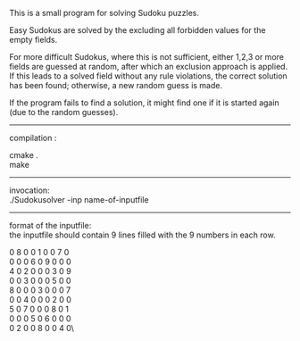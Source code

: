 
This is a small program for solving Sudoku puzzles.

Easy Sudokus are solved by the excluding all forbidden values for 
the empty fields. 

For more difficult Sudokus, where this is not sufficient, 
either 1,2,3 or more fields are guessed at random, after which
an exclusion approach is applied. If this leads to a solved
field without any rule violations, the correct solution
has been found; otherwise, a new random guess is made. 

If the program fails to find a solution, it might find one if
it is started again (due to the random guesses).

------------------------------------------------------------------

compilation :

cmake .\
make

------------------------------------------------------------------

invocation:\
./Sudokusolver -inp name-of-inputfile

------------------------------------------------------------------

format of the inputfile:\
the inputfile should contain 9 lines filled with the 9 numbers in 
each row.


  0 8 0  0 1 0  0 7 0\
  0 0 0  6 0 9  0 0 0\
  4 0 2  0 0 0  3 0 9\
  0 0 3  0 0 0  5 0 0\
  8 0 0  0 3 0  0 0 7\
  0 0 4  0 0 0  2 0 0\
  5 0 7  0 0 0  8 0 1\
  0 0 0  5 0 6  0 0 0\
  0 2 0  0 8 0  0 4 0\
